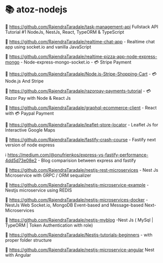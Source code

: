 # 📚 atoz-nodejs

📗 https://github.com/RajendraTaradale/task-management-api  Fullstack API Tutorial #1 NodeJs, NestJs, React, TypeORM & TypeScript

📗 https://github.com/RajendraTaradale/realtime-chat-app - Realtime chat app using socket.io and vanilla JavaScript

📗 https://github.com/RajendraTaradale/realtime-pizza-app-node-express-mongo - Node-express-mongo-socket.io - 💳 Stripe Payment 

📗 https://github.com/RajendraTaradale/Node.js-Stripe-Shopping-Cart  - 💳 Node.js And Stripe

📗 https://github.com/RajendraTaradale/razorpay-payments-tutorial - 💳 Razor Pay with Node & React Js

📗 https://github.com/RajendraTaradale/graphql-ecommerce-client - React with 💳 Paypal Payment 

📗 https://github.com/RajendraTaradale/leaflet-store-locator - Leaflet Js for Interactive Google Maps 

📗 https://github.com/RajendraTaradale/fastify-crash-course - Fastify next version of node express

ℹ️ https://medium.com/@onufrienkos/express-vs-fastify-performance-4dd5d73e08e2 - Blog comparision between express and fastify

📗 https://github.com/RajendraTaradale/nestjs-rest-microservices - Nest Js Microservice with GRPC / ORM sequalizer

📗 https://github.com/RajendraTaradale/nestjs-microservice-example - Nestjs microservice using REDIS

📗 https://github.com/RajendraTaradale/nestjs-microservices-docker - NestJs Web Socket.io, MongoDB Event-based and Message-based Next-Microservices 

📗 https://github.com/RajendraTaradale/nestjs-myblog -Nest Js ( MySql | TypeORM | Token Authentication with role)

📗 https://github.com/RajendraTaradale/Nestjs-tutorials-beginners - with proper folder structure

📗 https://github.com/RajendraTaradale/nestjs-microservice-angular Nest with Angular

